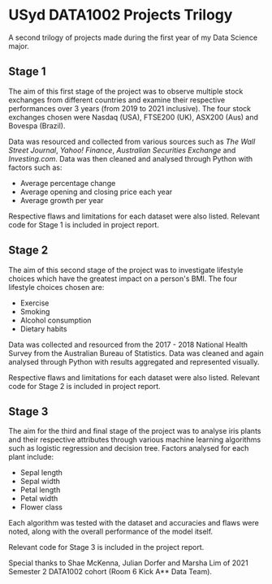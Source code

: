 # USyd DATA1002 Projects Trilogy
A second trilogy of projects made during the first year of my Data Science major.

## Stage 1

The aim of this first stage of the project was to observe multiple stock exchanges from different countries and examine their respective performances over 3 years (from 2019 to 2021 inclusive). The four stock exchanges chosen were Nasdaq (USA), FTSE200 (UK), ASX200 (Aus) and Bovespa (Brazil).

Data was resourced and collected from various sources such as *The Wall Street Journal*, *Yahoo! Finance*, *Australian Securities Exchange* and *Investing.com*. Data was then cleaned and analysed through Python with factors such as:
- Average percentage change
- Average opening and closing price each year
- Average growth per year

Respective flaws and limitations for each dataset were also listed. Relevant code for Stage 1 is included in project report.



## Stage 2

The aim of this second stage of the project was to investigate lifestyle choices which have the greatest impact on a person's BMI. The four lifestyle choices chosen are:
- Exercise
- Smoking
- Alcohol consumption
- Dietary habits

Data was collected and resourced from the 2017 - 2018 National Health Survey from the Australian Bureau of Statistics. Data was cleaned and again analysed through Python with results aggregated and represented visually. 

Respective flaws and limitations for each dataset were also listed. Relevant code for Stage 2 is included in project report.



## Stage 3

The aim for the third and final stage of the project was to analyse iris plants and their respective attributes through various machine learning algorithms such as logistic regression and decision tree. Factors analysed for each plant include:
- Sepal length
- Sepal width
- Petal length
- Petal width
- Flower class

Each algorithm was tested with the dataset and accuracies and flaws were noted, along with the overall performance of the model itself.

Relevant code for Stage 3 is included in the project report.



Special thanks to Shae McKenna, Julian Dorfer and Marsha Lim of 2021 Semester 2 DATA1002 cohort (Room 6 Kick A** Data Team).
